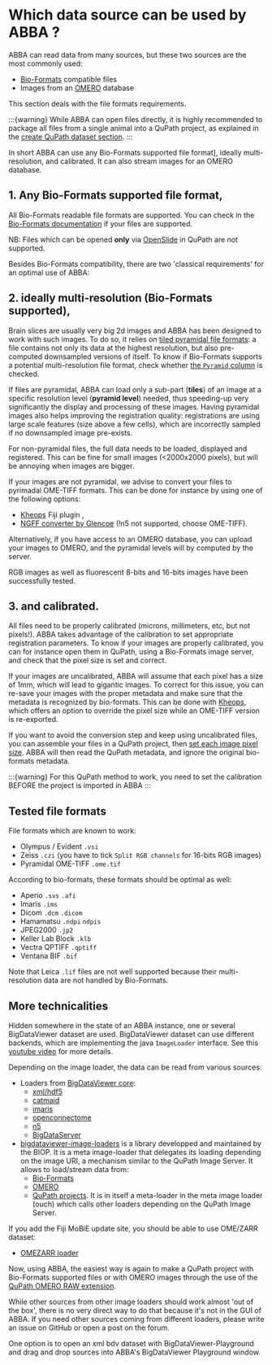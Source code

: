# Which data source can be used by ABBA ?

ABBA can read data from many sources, but these two sources are the most commonly used:
- [Bio-Formats](https://bio-formats.readthedocs.io/en/latest/supported-formats.html) compatible files
- Images from an [OMERO](https://www.openmicroscopy.org/omero/) database

This section deals with the file formats requirements.

:::{warning}
While ABBA can open files directly, it is highly recommended to package all files from a single animal into a QuPath project, as explained in the [create QuPath dataset section](../tutorial/0_create_qupath_dataset.md).
:::

In short ABBA can use any Bio-Formats supported file format], ideally multi-resolution, and calibrated. It can also stream images for an OMERO database.

## 1. Any Bio-Formats supported file format,
All Bio-Formats readable file formats are supported. You can check in the [Bio-Formats documentation](https://bio-formats.readthedocs.io/en/latest/supported-formats.html) if your files are supported.

NB: Files which can be opened **only** via [OpenSlide](https://openslide.org/) in QuPath are not supported.

Besides Bio-Formats compatibility, there are two 'classical requirements' for an optimal use of ABBA:

## 2. ideally multi-resolution (Bio-Formats supported),

Brain slices are usually very big 2d images and ABBA has been designed to work with such images. To do so, it relies on [tiled pyramidal file formats](https://qupath.readthedocs.io/en/0.4/docs/intro/formats.html): a file contains not only its data at the highest resolution, but also  pre-computed downsampled versions of itself.
To know if Bio-Formats supports a potential multi-resolution file format, check whether [the `Pyramid` column](https://bio-formats.readthedocs.io/en/latest/supported-formats.html) is checked.

If files are pyramidal, ABBA can load only a sub-part (**tiles**) of an image at a specific resolution level (**pyramid level**) needed, thus speeding-up very significantly the display and processing of these images. Having pyramidal images also helps improving the registration quality: registrations are using large scale features (size above  a few cells), which are incorrectly sampled if no downsampled image pre-exists.

For non-pyramidal files, the full data needs to be loaded, displayed and registered. This can be fine for small images (<2000x2000 pixels), but will be annoying when images are bigger.

If your images are not pyramidal, we advise to convert your files to pyrimadal OME-TIFF formats. This can be done for instance by using one of the following options:
- [Kheops](https://github.com/BIOP/ijp-kheops) Fiji plugin ,
- [NGFF converter by Glencoe](https://www.glencoesoftware.com/products/ngff-converter/) (!n5 not supported, choose OME-TIFF).

Alternatively, if you have access to an OMERO database, you can upload your images to OMERO, and the pyramidal levels will by computed by the server.

RGB images as well as fluorescent 8-bits and 16-bits images have been successfully tested.

## 3. and calibrated.

All files need to be properly calibrated (microns, millimeters, etc, but not pixels!). ABBA takes advantage of the  calibration to set appropriate registration parameters. To know if your images are properly calibrated, you can for instance open them in QuPath, using a Bio-Formats image server, and check that the pixel size is set and correct.

If your images are uncalibrated, ABBA will assume that each pixel has a size of 1mm, which will lead to gigantic images. To correct for this issue, you can re-save your images with the proper metadata and make sure that the metadata is recognized by bio-formats. This can be done with [Kheops](https://github.com/BIOP/ijp-kheops), which offers an option to override the pixel size while an OME-TIFF version is re-exported.

If you want to avoid the conversion step and keep using uncalibrated files, you can assemble your files in a QuPath  project, then [set each image pixel size](https://qupath.readthedocs.io/en/0.5/docs/starting/first_steps.html#setting-the-pixel-size). ABBA will then read the QuPath metadata, and ignore the original bio-formats metadata.

:::{warning}
For this QuPath method to work, you need to set the calibration BEFORE the project is imported in ABBA
:::

## Tested file formats

File formats  which are known to work:
- Olympus / Evident `.vsi`
- Zeiss `.czi` (you have to tick `Split RGB channels` for 16-bits RGB images)
- Pyramidal OME-TIFF `.ome.tif`

According to bio-formats, these formats should be optimal as well:
- Aperio `.svs` `.afi`
- Imaris `.ims`
- Dicom `.dcm` `.dicom`
- Hamamatsu `.ndpi` `ndpis`
- JPEG2000 `.jp2`
- Keller Lab Block `.klb`
- Vectra QPTIFF `.qptiff`
- Ventana BIF `.bif`

Note that Leica `.lif` files are not well supported because their multi-resolution data are not handled by Bio-Formats.

## More technicalities

Hidden somewhere in the state of an ABBA instance, one or several BigDataViewer dataset are used. BigDataViewer dataset can use different backends, which are implementing the java `ImageLoader` interface. See this [youtube video](https://youtu.be/LHI7vXiUUms?t=280) for more details.

Depending on the image loader, the data can be read from various sources:
- Loaders from [BigDataViewer core](https://github.com/bigdataviewer/bigdataviewer-core):
    - [xml/hdf5](https://github.com/bigdataviewer/bigdataviewer-core/tree/master/src/main/java/bdv/img/hdf5)
    - [catmaid](https://github.com/bigdataviewer/bigdataviewer-core/tree/master/src/main/java/bdv/img/catmaid)
    - [imaris](https://github.com/bigdataviewer/bigdataviewer-core/tree/master/src/main/java/bdv/img/imaris)
    - [openconnectome](https://github.com/bigdataviewer/bigdataviewer-core/tree/master/src/main/java/bdv/img/openconnectome)
    - [n5](https://github.com/bigdataviewer/bigdataviewer-core/tree/master/src/main/java/bdv/img/n5)
    - [BigDataServer](https://github.com/bigdataviewer/bigdataviewer-core/tree/master/src/main/java/bdv/img/remote)
- [bigdataviewer-image-loaders](https://github.com/BIOP/bigdataviewer-image-loaders) is a library developped and maintained by the BIOP. It is a meta image-loader that delegates its loading depending on the image URI, a mechanism similar to the QuPath Image Server. It allows to load/stream data from:
    - [Bio-Formats](https://github.com/BIOP/bigdataviewer-image-loaders/tree/master/src/main/java/ch/epfl/biop/bdv/img/bioformats)
    - [OMERO](https://github.com/BIOP/bigdataviewer-image-loaders/tree/master/src/main/java/ch/epfl/biop/bdv/img/omero)
    - [QuPath projects](https://github.com/BIOP/bigdataviewer-image-loaders/tree/master/src/main/java/ch/epfl/biop/bdv/img/qupath). It is in itself a meta-loader in the meta image loader (ouch) which calls other loaders depending on the QuPath Image Server.

If you add the Fiji MoBiE update site, you should be able to use OME/ZARR dataset:
- [OMEZARR loader](https://github.com/mobie/mobie-io/tree/main/src/main/java/org/embl/mobie/io/ome/zarr/loaders)

Now, using ABBA, the easiest way is again to make a QuPath project with Bio-Formats supported files or with OMERO images through the use of the [QuPath OMERO RAW extension](https://github.com/BIOP/qupath-extension-biop-omero).

While other sources from other image loaders should work almost 'out of the box', there is no very direct way to do that because it's not in the GUI of ABBA. If you need other sources coming from different loaders, please write an issue on GitHub or open a post on the forum.

One option is to open an xml bdv dataset with BigDataViewer-Playground and drag and drop sources into ABBA's BigDataViewer Playground window.